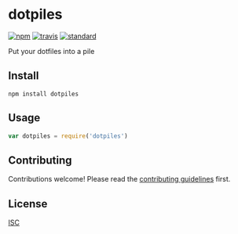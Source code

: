 # dotpiles

[![npm][npm-image]][npm-url]
[![travis][travis-image]][travis-url]
[![standard][standard-image]][standard-url]

[npm-image]: https://img.shields.io/npm/v/dotpiles.svg?style=flat-square
[npm-url]: https://www.npmjs.com/package/dotpiles
[travis-image]: https://img.shields.io/travis/bcomnes/dotpiles.svg?style=flat-square
[travis-url]: https://travis-ci.org/bcomnes/dotpiles
[standard-image]: https://img.shields.io/badge/code%20style-standard-brightgreen.svg?style=flat-square
[standard-url]: http://npm.im/standard

Put your dotfiles into a pile

## Install

```
npm install dotpiles
```

## Usage

```js
var dotpiles = require('dotpiles')
```

## Contributing

Contributions welcome! Please read the [contributing guidelines](CONTRIBUTING.md) first.

## License

[ISC](LICENSE)
